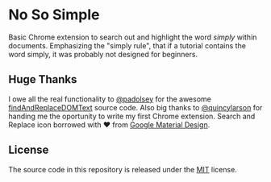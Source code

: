 No So Simple
============

Basic Chrome extension to search out and highlight the word _simply_ within documents. Emphasizing the "simply rule", that if a tutorial contains the word simply, it was probably not designed for beginners.

Huge Thanks
-----------

I owe all the real functionality to [@padolsey](https://github.com/padolsey) for the awesome [findAndReplaceDOMText](https://github.com/padolsey/findAndReplaceDOMText) source code. Also big thanks to [@quincylarson](https://github.com/quincylarson) for handing me the oportunity to write my first Chrome extension. Search and Replace icon borrowed with &hearts; from [Google Material Design](https://design.google.com/icons/).

License
-------

The source code in this repository is released under the [MIT](https://opensource.org/licenses/mit) license.
